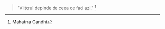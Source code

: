 <!--
<div class="wrap mb">

  <h1>{% t title.home %}</h1>
  <p>{% t desc.home %}</p>

</div>
-->

>"Viitorul depinde de ceea ce faci azi." [^1]

[^1]: Mahatma Gandhi
